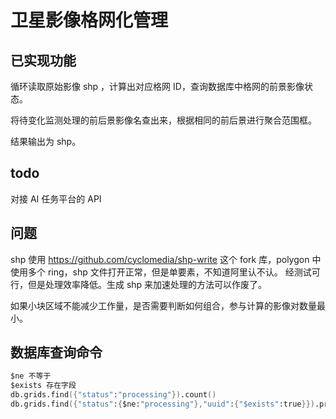 # 卫星影像格网化管理

## 已实现功能

循环读取原始影像 shp ，计算出对应格网 ID，查询数据库中格网的前景影像状态。

将待变化监测处理的前后景影像名查出来，根据相同的前后景进行聚合范围框。

结果输出为 shp。

## todo

对接 AI 任务平台的 API

## 问题

shp 使用 https://github.com/cyclomedia/shp-write 这个 fork 库，polygon 中使用多个 ring，shp 文件打开正常，但是单要素，不知道阿里认不认。 经测试可行，但是处理效率降低。生成 shp 来加速处理的方法可以作废了。

如果小块区域不能减少工作量，是否需要判断如何组合，参与计算的影像对数量最小。

## 数据库查询命令

```s
$ne 不等于
$exists 存在字段
db.grids.find({"status":"processing"}).count()
db.grids.find({"status":{$ne:"processing"},"uuid":{"$exists":true}}).pretty()
```

